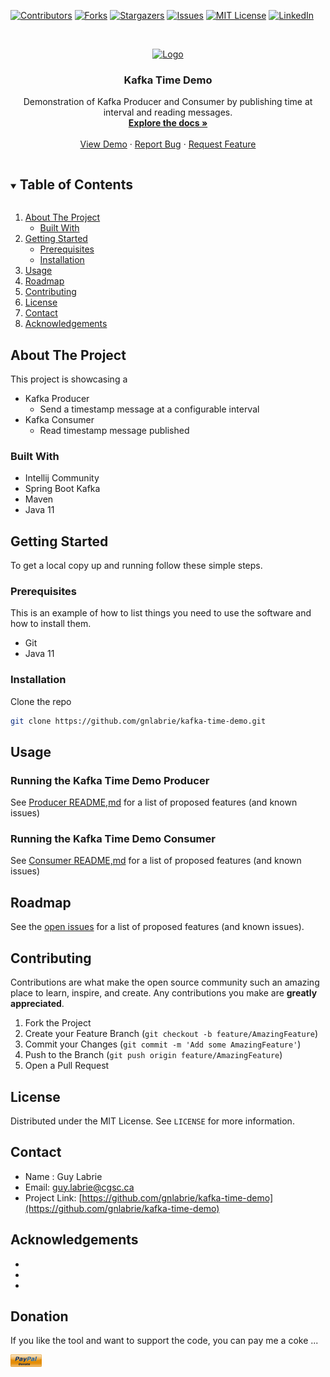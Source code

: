 <!-- PROJECT SHIELDS -->
[![Contributors][contributors-shield]][contributors-url]
[![Forks][forks-shield]][forks-url]
[![Stargazers][stars-shield]][stars-url]
[![Issues][issues-shield]][issues-url]
[![MIT License][license-shield]][license-url]
[![LinkedIn][linkedin-shield]][linkedin-url]

<!-- PROJECT LOGO -->
<br />
<p align="center">
  <a href="https://github.com/gnlabrie/kafka-time-demo">
    <img src="images/logo.png" alt="Logo" width="80" height="80">
  </a>
</p>

<h3 align="center">Kafka Time Demo</h3>

<p align="center">
   Demonstration of Kafka Producer and Consumer by publishing time at interval and reading messages.
   <br />
   <a href="https://github.com/gnlabrie/kafka-time-demo"><strong>Explore the docs »</strong></a>
   <br />
   <br />
   <a href="https://github.com/gnlabrie/kafka-time-demo">View Demo</a>
   ·
   <a href="https://github.com/gnlabrie/kafka-time-demo/issues">Report Bug</a>
   ·
   <a href="https://github.com/gnlabrie/kafka-time-demo/issues">Request Feature</a>
</p>

<!-- TABLE OF CONTENTS -->
<details open="open">
  <summary><h2 style="display: inline-block">Table of Contents</h2></summary>
  <ol>
    <li>
      <a href="#about-the-project">About The Project</a>
      <ul>
        <li><a href="#built-with">Built With</a></li>
      </ul>
    </li>
    <li>
      <a href="#getting-started">Getting Started</a>
      <ul>
        <li><a href="#prerequisites">Prerequisites</a></li>
        <li><a href="#installation">Installation</a></li>
      </ul>
    </li>
    <li><a href="#usage">Usage</a></li>
    <li><a href="#roadmap">Roadmap</a></li>
    <li><a href="#contributing">Contributing</a></li>
    <li><a href="#license">License</a></li>
    <li><a href="#contact">Contact</a></li>
    <li><a href="#acknowledgements">Acknowledgements</a></li>
  </ol>
</details>

<!-- ABOUT THE PROJECT -->
## About The Project

This project is showcasing a
- Kafka Producer 
  - Send a timestamp message at a configurable interval
- Kafka Consumer
  - Read timestamp message published  

### Built With

* Intellij Community
* Spring Boot Kafka
* Maven
* Java 11

<!-- GETTING STARTED -->
## Getting Started

To get a local copy up and running follow these simple steps.

### Prerequisites

This is an example of how to list things you need to use the software and how to install them.
* Git
* Java 11

### Installation

Clone the repo
```sh
git clone https://github.com/gnlabrie/kafka-time-demo.git
```

<!-- USAGE EXAMPLES -->
## Usage

### Running the Kafka Time Demo Producer
See [Producer README,md](https://github.com/gnlabrie/kafka-time-demo/producer/README.md) for a list of proposed features (and known issues)

### Running the Kafka Time Demo Consumer
See [Consumer README,md](https://github.com/gnlabrie/kafka-time-demo/consumer/README.md) for a list of proposed features (and known issues)

<!-- ROADMAP -->
## Roadmap

See the [open issues](https://github.com/gnlabrie/kafka-time-demo/issues) for a list of proposed features (and known issues).

<!-- CONTRIBUTING -->
## Contributing

Contributions are what make the open source community such an amazing place to learn, inspire, and create. Any contributions you make are **greatly appreciated**.

1. Fork the Project
2. Create your Feature Branch (`git checkout -b feature/AmazingFeature`)
3. Commit your Changes (`git commit -m 'Add some AmazingFeature'`)
4. Push to the Branch (`git push origin feature/AmazingFeature`)
5. Open a Pull Request

<!-- LICENSE -->
## License

Distributed under the MIT License. See `LICENSE` for more information.

<!-- CONTACT -->
## Contact

* Name : Guy Labrie
* Email: [guy.labrie@cgsc.ca](mailto:guy.labrie@cgsc.ca?subject=[GitHub]%20Source%20Han%20Sans)
* Project Link: [https://github.com/gnlabrie/kafka-time-demo](https://github.com/gnlabrie/kafka-time-demo)

<!-- ACKNOWLEDGEMENTS -->
## Acknowledgements

* []()
* []()
* []()

## Donation
If you like the tool and want to support the code, you can pay me a coke ...

<a href="https://www.paypal.com/donate?business=XPAD6SVHRHTP2&no_recurring=0&currency_code=CAD" target=”_blank”><img src="https://github.com/gnlabrie/kafka-time-demo/blob/main/images/donate.png" align="left" height="10%" width="10%"></a>

<!-- MARKDOWN LINKS & IMAGES -->
<!-- https://www.markdownguide.org/basic-syntax/#reference-style-links -->
[contributors-shield]: https://img.shields.io/github/contributors/gnlabrie/kafka-time-demo?style=for-the-badge
[contributors-url]: https://github.com/gnlabrie/kafka-time-demo/graphs/contributors
[forks-shield]: https://img.shields.io/github/forks/gnlabrie/kafka-time-demo?style=for-the-badge
[forks-url]: https://github.com/gnlabrie/kafka-time-demo/network/members
[stars-shield]: https://img.shields.io/github/stars/gnlabrie/kafka-time-demo?style=for-the-badge
[stars-url]: https://github.com/gnlabrie/kafka-time-demo/stargazers
[issues-shield]: https://img.shields.io/github/issues/gnlabrie/kafka-time-demo?style=for-the-badge
[issues-url]: https://github.com/gnlabrie/kafka-time-demo/issues
[license-shield]: https://img.shields.io/github/license/gnlabrie/kafka-time-demo?style=for-the-badge
[license-url]: https://github.com/gnlabrie/kafka-time-demo/blob/master/LICENSE.txt
[linkedin-shield]: https://img.shields.io/badge/-LinkedIn-black.svg?style=for-the-badge&logo=linkedin&colorB=555
[linkedin-url]: https://linkedin.com/in/guy-labrie-3461463
